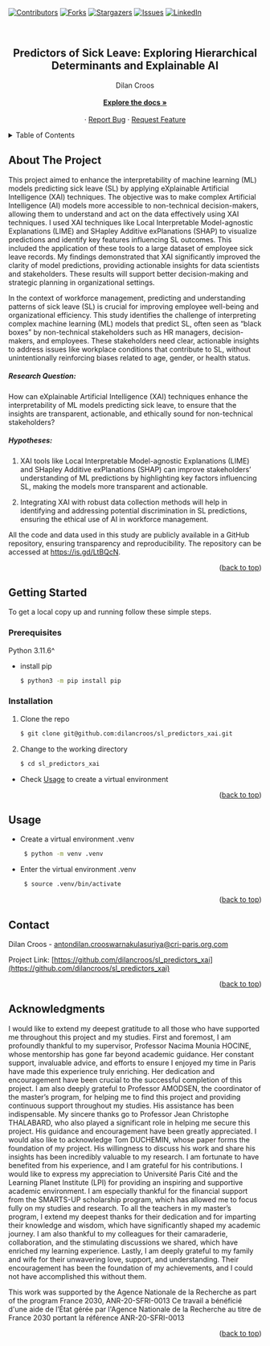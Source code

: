 [![Contributors][contributors-shield]][contributors-url]
[![Forks][forks-shield]][forks-url]
[![Stargazers][stars-shield]][stars-url]
[![Issues][issues-shield]][issues-url]
[![LinkedIn][linkedin-shield]][linkedin-url1]

<!-- PROJECT LOGO -->
<br />
<div align="center">
  <h2 align="center">Predictors of Sick Leave: Exploring Hierarchical Determinants and Explainable AI</h2>

  <p align="center">
    Dilan Croos<br>
    <br />
    <a href="https://github.com/dilancroos/sl_predictors_xai"><strong>Explore the docs »</strong></a>
    <br />
    <br />
    ·
    <a href="https://github.com/dilancroos/sl_predictors_xai/issues">Report Bug</a>
    ·
    <a href="https://github.com/dilancroos/sl_predictors_xai/issues">Request Feature</a>
  </p>
</div>

<!-- TABLE OF CONTENTS -->
<details>
  <summary>Table of Contents</summary>
  <ol>
    <li>
      <a href="#about-the-project">About The Project</a>
    </li>
    <li>
      <a href="#getting-started">Getting Started</a>
      <ul>
        <li><a href="#prerequisites">Prerequisites</a></li>
        <li><a href="#installation">Installation</a></li>
      </ul>
    </li>
    <li><a href="#usage">Usage</a></li>
    <li><a href="#contact">Contact</a></li>
    <li><a href="#acknowledgments">Acknowledgments</a></li>
  </ol>
</details>

<!-- ABOUT THE PROJECT -->

## About The Project

This project aimed to enhance the interpretability of machine learning (ML) models predicting sick leave (SL) by applying eXplainable Artificial Intelligence (XAI) techniques. The objective was to make complex Artificial Intelligence (AI) models more accessible to non-technical decision-makers, allowing them to understand and act on the data effectively using XAI techniques. I used XAI techniques like Local Interpretable Model-agnostic Explanations (LIME) and SHapley Additive exPlanations (SHAP) to visualize predictions and identify key features influencing SL outcomes. This included the application of these tools to a large dataset of employee sick leave records. My findings demonstrated that XAI significantly improved the clarity of model predictions, providing actionable insights for data scientists and stakeholders. These results will support better decision-making and strategic planning in organizational settings.

In the context of workforce management, predicting and understanding patterns of sick leave (SL) is crucial for improving employee well-being and organizational efficiency. This study identifies the challenge of interpreting complex machine learning (ML) models that predict SL, often seen as “black boxes” by non-technical stakeholders such as HR managers, decision-makers, and employees. These stakeholders need clear, actionable insights to address issues like workplace conditions that contribute to SL, without unintentionally reinforcing biases related to age, gender, or health status.

##### Research Question:

How can eXplainable Artificial Intelligence (XAI) techniques enhance the interpretability of ML models predicting sick leave, to ensure that the insights are transparent, actionable, and ethically sound for non-technical stakeholders?

##### Hypotheses:

1. XAI tools like Local Interpretable Model-agnostic Explanations (LIME) and SHapley Additive exPlanations (SHAP) can improve stakeholders’ understanding of ML predictions by highlighting key factors influencing SL, making the models more transparent and actionable.

2. Integrating XAI with robust data collection methods will help in identifying and addressing potential discrimination in SL predictions, ensuring the ethical use of AI in workforce management.

All the code and data used in this study are publicly available in a GitHub repository, ensuring transparency and reproducibility. The repository can be accessed at https://is.gd/LtBQcN.

<p align="right">(<a href="#readme-top">back to top</a>)</p>

<!-- GETTING STARTED -->

## Getting Started

To get a local copy up and running follow these simple steps.

### Prerequisites

Python 3.11.6^

- install pip

  ```sh
  $ python3 -m pip install pip
  ```

### Installation

1. Clone the repo

   ```sh
   $ git clone git@github.com:dilancroos/sl_predictors_xai.git
   ```

2. Change to the working directory

   ```sh
   $ cd sl_predictors_xai
   ```

- Check <a href="#usage">Usage</a> to create a virtual environment

<p align="right">(<a href="#readme-top">back to top</a>)</p>

<!-- USAGE EXAMPLES -->

## Usage

- Create a virtual environment .venv

  ```sh
   $ python -m venv .venv
  ```

- Enter the virtual environment .venv

  ```sh
   $ source .venv/bin/activate
  ```

<p align="right">(<a href="#readme-top">back to top</a>)</p>

<!-- CONTACT -->

## Contact

Dilan Croos - antondilan.crooswarnakulasuriya@cri-paris.org.com

Project Link: [https://github.com/dilancroos/sl_predictors_xai](https://github.com/dilancroos/sl_predictors_xai)

<p align="right">(<a href="#readme-top">back to top</a>)</p>

<!-- ACKNOWLEDGMENTS -->

## Acknowledgments

I would like to extend my deepest gratitude to all those who have supported me throughout this project and my studies.
First and foremost, I am profoundly thankful to my supervisor, Professor Nacima Mounia HOCINE, whose mentorship has gone far beyond academic guidance. Her constant support, invaluable advice, and efforts to ensure I enjoyed my time in Paris have made this experience truly enriching. Her dedication and encouragement have been crucial to the successful completion of this project.
I am also deeply grateful to Professor AMODSEN, the coordinator of the master’s program, for helping me to find this project and providing continuous support throughout my studies. His assistance has been indispensable.
My sincere thanks go to Professor Jean Christophe THALABARD, who also played a significant role in helping me secure this project. His guidance and encouragement have been greatly appreciated.
I would also like to acknowledge Tom DUCHEMIN, whose paper forms the foundation of my project. His willingness to discuss his work and share his insights has been incredibly valuable to my research. I am fortunate to have benefited from his experience, and I am grateful for his contributions.
I would like to express my appreciation to Université Paris Cité and the Learning Planet Institute (LPI) for providing an inspiring and supportive academic environment. I am especially thankful for the financial support from the SMARTS-UP scholarship program, which has allowed me to focus fully on my studies and research.
To all the teachers in my master’s program, I extend my deepest thanks for their dedication and for imparting their knowledge and wisdom, which have significantly shaped my academic journey.
I am also thankful to my colleagues for their camaraderie, collaboration, and the stimulating discussions we shared, which have enriched my learning experience.
Lastly, I am deeply grateful to my family and wife for their unwavering love, support, and understanding. Their encouragement has been the foundation of my achievements, and I could not have accomplished this without them.

This work was supported by the Agence Nationale de la Recherche as part of the program France 2030, ANR-20-SFRI-0013
Ce travail a bénéficié d'une aide de l’État gérée par l'Agence Nationale de la Recherche au titre de France 2030 portant la référence ANR-20-SFRI-0013


<p align="right">(<a href="#readme-top">back to top</a>)</p>

<!-- MARKDOWN LINKS & IMAGES -->
<!-- https://www.markdownguide.org/basic-syntax/#reference-style-links -->

[contributors-shield]: https://img.shields.io/github/contributors/dilancroos/sl_predictors_xai.svg?style=for-the-badge
[contributors-url]: https://github.com/dilancroos/sl_predictors_xai/graphs/contributors
[forks-shield]: https://img.shields.io/github/forks/dilancroos/sl_predictors_xai.svg?style=for-the-badge
[forks-url]: https://github.com/dilancroos/sl_predictors_xai/network/members
[stars-shield]: https://img.shields.io/github/stars/dilancroos/sl_predictors_xai.svg?style=for-the-badge
[stars-url]: https://github.com/dilancroos/sl_predictors_xai/stargazers
[issues-shield]: https://img.shields.io/github/issues/dilancroos/sl_predictors_xai.svg?style=for-the-badge
[issues-url]: https://github.com/dilancroos/sl_predictors_xai/issues
[license-shield]: https://img.shields.io/github/license/dilancroos/sl_predictors_xai.svg?style=for-the-badge
[license-url]: https://github.com/dilancroos/sl_predictors_xai/blob/master/LICENSE.txt
[linkedin-shield]: https://img.shields.io/badge/-LinkedIn-black.svg?style=for-the-badge&logo=linkedin&colorB=555
[linkedin-url1]: https://linkedin.com/in/antondilancrooswarnakulasuriya
[product-screenshot]: images/screenshot.png
[Next.js]: https://img.shields.io/badge/next.js-000000?style=for-the-badge&logo=nextdotjs&logoColor=white
[Next-url]: https://nextjs.org/
[React.js]: https://img.shields.io/badge/React-20232A?style=for-the-badge&logo=react&logoColor=61DAFB
[React-url]: https://reactjs.org/
[Vue.js]: https://img.shields.io/badge/Vue.js-35495E?style=for-the-badge&logo=vuedotjs&logoColor=4FC08D
[Vue-url]: https://vuejs.org/
[Angular.io]: https://img.shields.io/badge/Angular-DD0031?style=for-the-badge&logo=angular&logoColor=white
[Angular-url]: https://angular.io/
[Svelte.dev]: https://img.shields.io/badge/Svelte-4A4A55?style=for-the-badge&logo=svelte&logoColor=FF3E00
[Svelte-url]: https://svelte.dev/
[Laravel.com]: https://img.shields.io/badge/Laravel-FF2D20?style=for-the-badge&logo=laravel&logoColor=white
[Laravel-url]: https://laravel.com
[Bootstrap.com]: https://img.shields.io/badge/Bootstrap-563D7C?style=for-the-badge&logo=bootstrap&logoColor=white
[Bootstrap-url]: https://getbootstrap.com
[JQuery.com]: https://img.shields.io/badge/jQuery-0769AD?style=for-the-badge&logo=jquery&logoColor=white
[JQuery-url]: https://jquery.com

